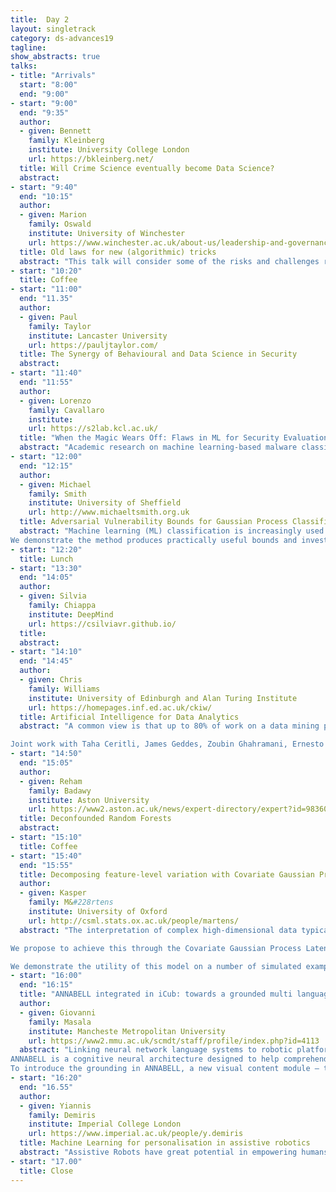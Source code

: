 ```yaml
---
title:  Day 2
layout: singletrack
category: ds-advances19
tagline: 
show_abstracts: true
talks:
- title: "Arrivals"
  start: "8:00"
  end: "9:00"
- start: "9:00"
  end: "9:35"
  author:
  - given: Bennett
    family: Kleinberg
    institute: University College London
    url: https://bkleinberg.net/
  title: Will Crime Science eventually become Data Science?
  abstract: 
- start: "9:40"
  end: "10:15"
  author:
  - given: Marion
    family: Oswald
    institute: University of Winchester
    url: https://www.winchester.ac.uk/about-us/leadership-and-governance/staff-directory/staff-profiles/oswald.php
  title: Old laws for new (algorithmic) tricks
  abstract: "This talk will consider some of the risks and challenges raised by the use of algorithm-assisted decision-making and predictive machine learning tools by the public sector, with a particular focus on policing and security. Alongside, it reviews a number of long-standing English administrative law rules designed to regulate the discretionary power of the state. The principles of administrative law are concerned with human decisions involved in the exercise of state power and discretion, thus offering a promising avenue for the regulation of the growing number of AI methods and applications deployed within the public sector. This talk will re-frame key rules for the new algorithmic environment and argues that 'old' law-interpreted for a new context-can help guide lawyers, data scientists and public sector practitioners alike when considering the development and deployment of new algorithmic tools."
- start: "10:20"
  title: Coffee
- start: "11:00"
  end: "11.35"
  author:
  - given: Paul
    family: Taylor
    institute: Lancaster University
    url: https://pauljtaylor.com/
  title: The Synergy of Behavioural and Data Science in Security
  abstract: 
- start: "11:40"
  end: "11:55"
  author:
  - given: Lorenzo
    family: Cavallaro
    institute: 
    url: https://s2lab.kcl.ac.uk/
  title: "When the Magic Wears Off: Flaws in ML for Security Evaluations (and What to Do about It)"
  abstract: "Academic research on machine learning-based malware classification appears to leave very little room for improvement, boasting F1 performance figures of up to 0.99. Is the problem solved? In this talk, we argue that there is an endemic issue of inflated results due to two pervasive sources of experimental bias: spatial bias, caused by distributions of training and testing data not representative of a real-world deployment, and temporal bias, caused by incorrect splits of training and testing sets (e.g., in cross-validation) leading to impossible configurations. To overcome this issue, we propose a set of space and time constraints for experiment design. Furthermore, we introduce a new metric that summarizes the performance of a classifier over time, i.e., its expected robustness in a real-world setting. Finally, we present an algorithm to tune the performance of a given classifier. We have implemented our solutions in TESSERACT, an open source evaluation framework that allows a fair comparison of malware classifiers in a realistic setting. We used TESSERACT to evaluate two well-known malware classifiers from the literature on a dataset of 129K applications, demonstrating the distortion of results due to experimental bias and showcasing significant improvements from tuning."
- start: "12:00"
  end: "12:15"
  author:
  - given: Michael
    family: Smith
    institute: University of Sheffield
    url: http://www.michaeltsmith.org.uk
  title: Adversarial Vulnerability Bounds for Gaussian Process Classification
  abstract: "Machine learning (ML) classification is increasingly used in safety-critical systems. Protecting ML classifiers from adversarial examples (AEs) is crucial. In this paper we produce a bound that holds for the entire input domain, thus bounding the potential for any future adversarial method to cause misclassification. We use Gaussian process classification (GPC) due to its strong priors and uncertainty quantification and frame the problem as bounding the number of inputs that need perturbing to cause a confidently classified point to be confidently misclassified. 
We demonstrate the method produces practically useful bounds and investigate the effect of regularisation, comparing the results to logistic regression (LR). The method provides formal guarantees on the robustness of GPC."
- start: "12:20"
  title: Lunch
- start: "13:30"
  end: "14:05"
  author:
  - given: Silvia
    family: Chiappa
    institute: DeepMind
    url: https://csilviavr.github.io/
  title: 
  abstract: 
- start: "14:10"
  end: "14:45"
  author:
  - given: Chris
    family: Williams
    institute: University of Edinburgh and Alan Turing Institute
    url: https://homepages.inf.ed.ac.uk/ckiw/
  title: Artificial Intelligence for Data Analytics
  abstract: "A common view is that up to 80% of work on a data mining project is involved in data understanding, cleaning and preparation, yet machine learning has not focused very much on these topics.  I will describe issues around data parsing, obtaining (or inferring) a data dictionary, data integration, entity resolution, structural variability, identifying and repairing missing data, and anomaly detection and repair. I will discuss work from the AIDA project at the Alan Turing Institute which addresses some of these issues.

Joint work with Taha Ceritli, James Geddes, Zoubin Ghahramani, Ernesto Jimenez-Ruiz, Ian Horrocks, Alfredo Nazabal, Tomas Petricek, Charles Sutton, and Gerrit Van Den Burg."
- start: "14:50"
  end: "15:05"
  author:
  - given: Reham
    family: Badawy
    institute: Aston University
    url: https://www2.aston.ac.uk/news/expert-directory/expert?id=98360016-3d2b-4d49-9832-01adb6afcec3
  title: Deconfounded Random Forests
  abstract:
- start: "15:10"
  title: Coffee
- start: "15:40"
  end: "15:55"
  title: Decomposing feature-level variation with Covariate Gaussian Process Latent Variable Models
  author: 
  - given: Kasper
    family: M&#228rtens
    institute: University of Oxford
    url: http://csml.stats.ox.ac.uk/people/martens/
  abstract: "The interpretation of complex high-dimensional data typically requires the use of dimensionality reduction techniques to extract explanatory low-dimensional representations. However, these representations may not be sufficient or appropriate to aid interpretation, and in many real-world problems, the physical interpretation must be made in terms of the original features themselves. Therefore characterising the relationship between latent low-dimensional representations, external covariates, and feature-level variation can be critical. 

We propose to achieve this through the Covariate Gaussian Process Latent Variable Model (c-GPLVM) which embeds structured sparsity-inducing kernel decomposition within the GPLVM framework to allow the explicit disentanglement of feature-level variation in terms of covariate-dependent effects, contribution of latent variables, and interaction effects between the two. 

We demonstrate the utility of this model on a number of simulated examples and applications in disease progression modelling from high-dimensional gene expression data in the presence of additional phenotypes. In each setting we show that the c-GPLVM is able to effectively extract low-dimensional structures from high-dimensional data sets whilst allowing a breakdown of feature-level variability that is not present in other commonly used dimensionality reduction approaches. "
- start: "16:00"
  end: "16:15"
  title: "ANNABELL integrated in iCub: towards a grounded multi language system"
  author: 
  - given: Giovanni
    family: Masala
    institute: Mancheste Metropolitan University
    url: https://www2.mmu.ac.uk/scmdt/staff/profile/index.php?id=4113
  abstract: "Linking neural network language systems to robotic platforms enables to tackle the language grounding problem [1]. The grounding problem is strictly connected to the embodied approach to cognition in both natural and artificial cognitive systems. The primary accounts of grounded cognition address the role of the body in cognition, based on prevailing findings that bodily states can bootstrap cognitive skills. We propose an integrated platform build upon a cognitive neuroscience-inspired system called ANNABELL [2] and the iCub robot [3]. The ANNABELL system (Artificial Neural Network with Adaptive Behaviour Exploited for Language Learning) provides a critical development in the qualitative and quantitative scaling-up of neural network models exploited for language learning and understanding. The aim is to effectively perform open-ended, cumulative learning experiments to validate the neuro-robotic architecture for human-robot scenarios on joint object manipulation tasks and on conversational interactions with robot companions. 
ANNABELL is a cognitive neural architecture designed to help comprehend the cognitive processes involved in early language development through a large-scale neural network (2.1 million neurons, interconnected through 33 billion virtual connections) capable of learning thousands of words and sentences. The architecture of ANNABELL finds a correspondence with the Baddeley’s multi-component working memory model [4] comprising four main components: a verbal short-term memory (STM), a verbal long-term memory, a central executive and a reward structure. 
To introduce the grounding in ANNABELL, a new visual content module — the visuo-spatial sketchpad of the Baddeley’s architecture — is under development. The integrated platform between ANNABELL and iCub, is achieved through a Yet Another Robot Platform (YARP) interface [6]. The YARP module provides the common communication interface between the robot, the novel version of the ANNABELL system and further additional features namely a smart vision module, based on a deep learning approach [7] and a speech recognition module, based on Google Cloud Speech, to insert input by speech instead of written text. "
- start: "16:20"
  end: "16.55"
  author:
  - given: Yiannis
    family: Demiris
    institute: Imperial College London
    url: https://www.imperial.ac.uk/people/y.demiris
  title: Machine Learning for personalisation in assistive robotics
  abstract: "Assistive Robots have great potential in empowering humans with increased capabilities but for assistance to be most effective, it should be personalised to the individual. Machine learning has great potential for personalisation through the acquisition of physiological, behavioural and performance data through sensors. In this talk, I will describe our computational architectures for biologically inspired action understanding and user modelling through generative ensembles of machine learning algorithms working at multiple levels of abstraction. I will describe a range of applications demonstrating the use of data-driven personalisation in fields such as robotic wheelchairs for children, assisted dressing, robot-assisted education and human-vehicle interaction."
- start: "17.00"
  title: Close
---
```




